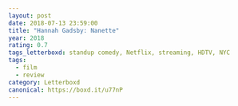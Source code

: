 ```yaml
---
layout: post 
date: 2018-07-13 23:59:00
title: "Hannah Gadsby: Nanette"
year: 2018
rating: 0.7
tags_letterboxd: standup comedy, Netflix, streaming, HDTV, NYC
tags:
  - film
  - review
category: Letterboxd
canonical: https://boxd.it/u77nP
---
```

